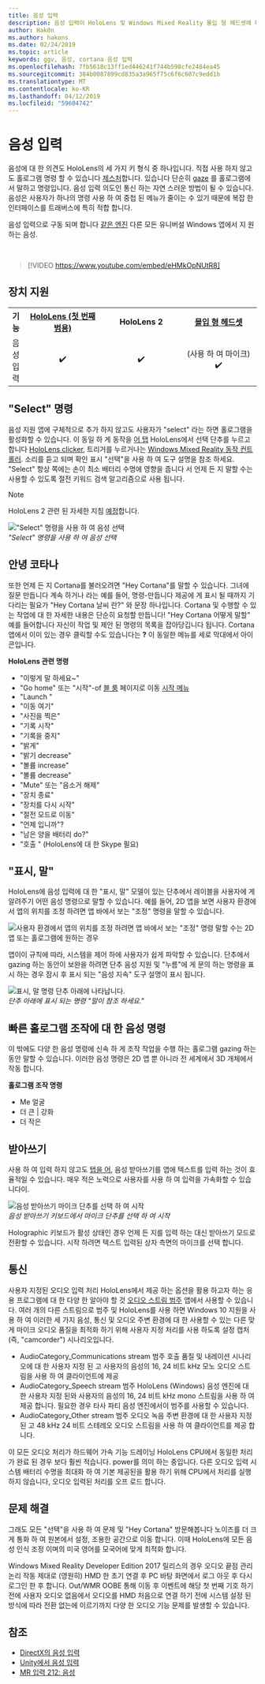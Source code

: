 ```yaml
---
title: 음성 입력
description: 음성 입력이 HoloLens 및 Windows Mixed Reality 몰입 형 헤드셋에 대 한 핵심 입력 합니다. 음성 명령, 받아쓰기, Cortana, 등에 대 한 사용할 수 있습니다.
author: Hak0n
ms.author: hakons
ms.date: 02/24/2019
ms.topic: article
keywords: ggv, 음성, cortana 음성 입력
ms.openlocfilehash: 7fb5618c13ff1ed446241f744b598cfe2484ea45
ms.sourcegitcommit: 384b0087899cd835a3a965f75c6f6c607c9edd1b
ms.translationtype: MT
ms.contentlocale: ko-KR
ms.lasthandoff: 04/12/2019
ms.locfileid: "59604742"
---
```

# <a name="voice-input"></a>음성 입력

음성에 대 한 의견도 HoloLens의 세 가지 키 형식 중 하나입니다. 직접 사용 하지 않고도 홀로그램 명령 할 수 있습니다 [제스처](gestures.md)합니다. 있습니다 단순히 [gaze](gaze.md) 를 홀로그램에서 말하고 명령입니다. 음성 입력 의도인 통신 하는 자연 스러운 방법이 될 수 있습니다. 음성은 사용자가 하나의 명령 사용 하 여 중첩 된 메뉴가 줄이는 수 있기 때문에 복잡 한 인터페이스를 트래버스에 특히 적합 합니다.

음성 입력으로 구동 되며 합니다 [같은 엔진](https://msdn.microsoft.com/library/windows/apps/mt185615.aspx) 다른 모든 유니버설 Windows 앱에서 지 원하는 음성.

<br>

>[!VIDEO https://www.youtube.com/embed/eHMkOpNUtR8]

## <a name="device-support"></a>장치 지원

<table>
<tr>
<th>기능</th><th style="width:150px"> <a href="hololens-hardware-details.md">HoloLens (첫 번째 범용)</a></th><th style="width:150px">HoloLens 2</th><th style="width:150px"><a href="immersive-headset-hardware-details.md">몰입 형 헤드셋</a></th>
</tr><tr>
<td> 음성 입력</td><td style="text-align: center;"> ✔️</td><td style="text-align: center;"> ✔️</td><td style="text-align: center;"> (사용 하 여 마이크) ✔️</td>
</tr>
</table>

## <a name="the-select-command"></a>"Select" 명령

음성 지원 앱에 구체적으로 추가 하지 않고도 사용자가 "select" 라는 하면 홀로그램을 활성화할 수 있습니다. 이 동일 하 게 동작을 [어 탭](gestures.md#air-tap) HoloLens에서 선택 단추를 누르고 합니다 [HoloLens clicker](hardware-accessories.md#hololens-clicker), 트리거를 누르거나는 [Windows Mixed Reality 동작 컨트롤러](motion-controllers.md). 소리를 듣고 되며 확인 표시 "선택"을 사용 하 여 도구 설명을 참조 하세요. "Select" 항상 쪽에는 손이 최소 배터리 수명에 영향을 줍니다 서 언제 든 지 말할 수는 사용할 수 있도록 절전 키워드 검색 알고리즘으로 사용 됩니다.

> [!NOTE]
> HoloLens 2 관련 된 자세한 지침 [예정](index.md#news-and-notes)합니다.

!["Select" 명령을 사용 하 여 음성 선택](images/kma-voice-select-00170-800px.png)<br>
*"Select" 명령을 사용 하 여 음성 선택*

## <a name="hey-cortana"></a>안녕 코타나

또한 언제 든 지 Cortana를 불러오려면 "Hey Cortana"를 말할 수 있습니다. 그녀에 질문 만듭니다 계속 하거나 라는 예를 들어, 명령-만듭니다 제공에 게 표시 될 때까지 기다리는 필요가 "Hey Cortana 날씨 란?" 와 문장 하나입니다. Cortana 및 수행할 수 있는 작업에 대 한 자세한 내용은 단순히 요청할 만듭니다! "Hey Cortana 어떻게 말할" 예를 들어합니다 자신이 작업 및 제안 된 명령의 목록을 잡아당깁니다 됩니다. Cortana 앱에서 이미 있는 경우 클릭할 수도 있습니다는 **?** 이 동일한 메뉴를 세로 막대에서 아이콘입니다.

**HoloLens 관련 명령**
* "이렇게 말 하세요~"
* "Go home" 또는 "시작"-of [블 룸](gestures.md#bloom) 페이지로 이동 [시작 메뉴](navigating-the-windows-mixed-reality-home.md#start-menu)
* "Launch <app>"
* "이동 <app> 여기"
* "사진을 찍은"
* "기록 시작"
* "기록을 중지"
* "밝게"
* "밝기 decrease"
* "볼륨 increase"
* "볼륨 decrease"
* "Mute" 또는 "음소거 해제"
* "장치 종료"
* "장치를 다시 시작"
* "절전 모드로 이동"
* "언제 입니까"?
* "남은 양을 배터리 do?"
* "호출 <contact>" (HoloLens에 대 한 Skype 필요)

## <a name="see-it-say-it"></a>"표시, 말"

HoloLens에 음성 입력에 대 한 "표시, 말" 모델이 있는 단추에서 레이블을 사용자에 게 알려주기 어떤 음성 명령으로 말할 수 있습니다. 예를 들어, 2D 앱을 보면 사용자 환경에서 앱의 위치를 조정 하려면 앱 바에서 보는 "조정" 명령을 말할 수 있습니다.

![사용자 환경에서 앱의 위치를 조정 하려면 앱 바에서 보는 "조정" 명령 말할 수는 2D 앱 또는 홀로그램에 원하는 경우](images/microphone-600px.png)

앱이이 규칙에 따라, 시스템을 제어 하에 사용자가 쉽게 파악할 수 있습니다. 단추에서 gazing 하는 동안이 보완을 하려면 단추 음성 지원 및 "누름"에 게 문의 하는 명령을 표시 하는 경우 잠시 후 표시 되는 "음성 지속" 도구 설명이 표시 됩니다.

![표시, 말 명령 단추 아래에 나타납니다.](images/voice-seeitsayit-600px.png)<br>
*단추 아래에 표시 되는 명령 "말이 참조 하세요."*

## <a name="voice-commands-for-fast-hologram-manipulation"></a>빠른 홀로그램 조작에 대 한 음성 명령

이 밖에도 다양 한 음성 명령에 신속 하 게 조작 작업을 수행 하는 홀로그램 gazing 하는 동안 말할 수 있습니다. 이러한 음성 명령은 2D 앱 뿐 아니라 전 세계에서 3D 개체에서 작동 합니다.

**홀로그램 조작 명령**
* Me 얼굴
* 더 큰 | 강화
* 더 작은

## <a name="dictation"></a>받아쓰기

사용 하 여 입력 하지 않고도 [탭을 어](gestures.md#air-tap), 음성 받아쓰기를 앱에 텍스트를 입력 하는 것이 효율적일 수 있습니다. 매우 적은 노력으로 사용자를 사용 하 여 입력을 가속화할 수 있습니다이.

![음성 받아쓰기 마이크 단추를 선택 하 여 시작](images/micbuttonfordictation.png)<br>
*음성 받아쓰기 키보드에서 마이크 단추를 선택 하 여 시작*

Holographic 키보드가 활성 상태인 경우 언제 든 지를 입력 하는 대신 받아쓰기 모드로 전환할 수 있습니다. 시작 하려면 텍스트 입력된 상자 측면의 마이크를 선택 합니다.

## <a name="communication"></a>통신

사용자 지정된 오디오 입력 처리 HoloLens에서 제공 하는 옵션을 활용 하고자 하는 응용 프로그램에 대 한 다양 한 알아야 할 것 [오디오 스트림 범주](https://msdn.microsoft.com/library/windows/desktop/hh404178(v=vs.85).aspx) 앱에서 사용할 수 있습니다. 여러 개의 다른 스트림으로 범주 및 HoloLens를 사용 하면 Windows 10 지원을 사용 하 여 이러한 세 가지 음성, 통신 및 오디오 주변 환경에 대 한 사용할 수 있는 다른 맞게 마이크 오디오 품질을 최적화 하기 위해 사용자 지정 처리를 사용 하도록 설정 캡처 (즉, "camcorder") 시나리오입니다.
* AudioCategory_Communications stream 범주 호출 품질 및 내레이션 시나리오에 대 한 사용자 지정 된 고 사용자의 음성의 16, 24 비트 kHz 모노 오디오 스트림을 사용 하 여 클라이언트에 제공
* AudioCategory_Speech stream 범주 HoloLens (Windows) 음성 엔진에 대 한 사용자 지정 된와 사용자의 음성의 16, 24 비트 kHz mono 스트림을 사용 하 여 제공 합니다. 필요한 경우 타사 파티 음성 엔진에서이 범주를 사용할 수 있습니다.
* AudioCategory_Other stream 범주 오디오 녹음 주변 환경에 대 한 사용자 지정 된 고 48 kHz 24 비트 스테레오 오디오 스트림을 사용 하 여 클라이언트를 제공 합니다.

이 모든 오디오 처리가 하드웨어 가속 기능 드레이닝 HoloLens CPU에서 동일한 처리가 완료 된 경우 보다 훨씬 적습니다. power를 의미 하는 중입니다. 다른 오디오 입력 시스템 배터리 수명을 최대화 하 여 기본 제공된을 활용 하기 위해 CPU에서 처리를 실행 하지 않습니다, 오디오 입력된 처리를 오프 로드 합니다.

## <a name="troubleshooting"></a>문제 해결

그래도 모든 "선택"을 사용 하 여 문제 및 "Hey Cortana" 방문해봅니다 노이즈를 더 크게 통화 하 여 원본에서 설정, 조용한 공간으로 이동 합니다. 이때 HoloLens에 모든 음성 인식 조정 이며의 미국 영어를 모국어에 맞게 최적화 합니다.

Windows Mixed Reality Developer Edition 2017 릴리스의 경우 오디오 끝점 관리 논리 작동 제대로 (영원히) HMD 한 초기 연결 후 PC 바탕 화면에서 로그 아웃 후 다시 로그인 한 후 합니다. Out/WMR OOBE 통해 이동 후 이벤트에 해당 첫 번째 기호 하기 전에 사용자 오디오 없음에서 오디오를 HMD 처음으로 연결 하기 전에 시스템 설정 된 방식에 따라 전환 없는에 이르기까지 다양 한 오디오 기능 문제를 발생할 수 있습니다.

## <a name="see-also"></a>참조
* [DirectX의 음성 입력](voice-input-in-directx.md)
* [Unity에서 음성 입력](voice-input-in-unity.md)
* [MR 입력 212: 음성](holograms-212.md)
